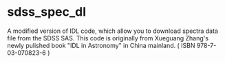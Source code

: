 # sdss_spec_dl
A modified version of IDL code, which allow you to download spectra data file from the SDSS SAS. This code is originally from Xueguang Zhang's newly pulished book "IDL in Astronomy" in China mainland. ( ISBN 978-7-03-070823-6 )
